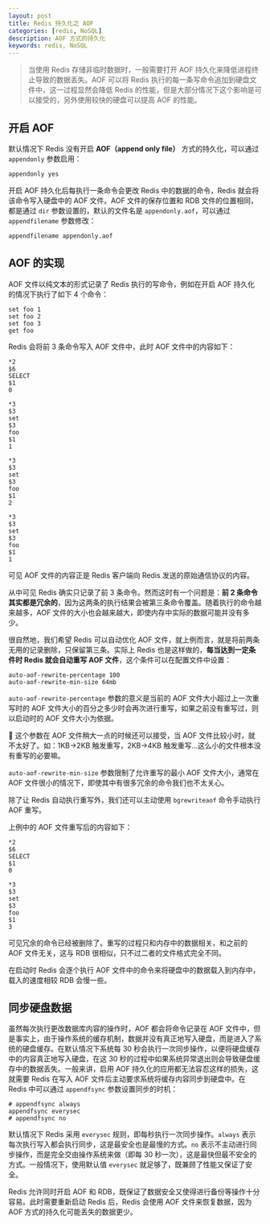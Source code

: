 ```yaml
---
layout: post
title: Redis 持久化之 AOF
categories: [redis, NoSQL]
description: AOF 方式的持久化
keywords: redis, NoSQL
---
```


> 当使用 Redis 存储非临时数据时，一般需要打开 AOF 持久化来降低进程终止导致的数据丢失。AOF 可以将 Redis 执行的每一条写命令追加到硬盘文件中，这一过程显然会降低 Redis 的性能，但是大部分情况下这个影响是可以接受的，另外使用较快的硬盘可以提高 AOF 的性能。

## 开启 AOF

默认情况下 Redis 没有开启 **AOF（append only file）** 方式的持久化，可以通过 `appendonly` 参数启用：

```bash
appendonly yes
```

开启 AOF 持久化后每执行一条命令会更改 Redis 中的数据的命令，Redis 就会将该命令写入硬盘中的 AOF 文件。AOF 文件的保存位置和 RDB 文件的位置相同，都是通过 `dir` 参数设置的，默认的文件名是 `appendonly.aof`，可以通过 `appendfilename` 参数修改：

```bash
appendfilename appendonly.aof
```

## AOF 的实现

AOF 文件以纯文本的形式记录了 Redis 执行的写命令，例如在开启 AOF 持久化的情况下执行了如下 4 个命令：

```shell
set foo 1
set foo 2
set foo 3
get foo
```

Redis 会将前 3 条命令写入 AOF 文件中，此时 AOF 文件中的内容如下：

```shell
*2
$6
SELECT
$1
0

*3
$3
set
$3
foo
$1
1

*3
$3
set
$3
foo
$1
2

*3
$3
set
$3
foo
$1
1
```

可见 AOF 文件的内容正是 Redis 客户端向 Redis 发送的原始通信协议的内容。

从中可见 Redis 确实只记录了前 3 条命令。然而这时有一个问题是：**前 2 条命令其实都是冗余的**，因为这两条的执行结果会被第三条命令覆盖。随着执行的命令越来越多，AOF 文件的大小也会越来越大，即使内存中实际的数据可能并没有多少。

很自然地，我们希望 Redis 可以自动优化 AOF 文件，就上例而言，就是将前两条无用的记录删除，只保留第三条。实际上 Redis 也是这样做的，**每当达到一定条件时 Redis 就会自动重写 AOF 文件**，这个条件可以在配置文件中设置：

```
auto-aof-rewrite-percentage 100
auto-aof-rewrite-min-size 64mb
```

`auto-aof-rewrite-percentage` 参数的意义是当前的 AOF 文件大小超过上一次重写时的 AOF 文件大小的百分之多少时会再次进行重写，如果之前没有重写过，则以启动时的 AOF 文件大小为依据。

:bell: 这个参数在 AOF 文件稍大一点的时候还可以接受，当 AOF 文件比较小时，就不太好了。如：1KB->2KB 触发重写，2KB->4KB 触发重写...这么小的文件根本没有重写的必要嘛。

`auto-aof-rewrite-min-size` 参数限制了允许重写的最小 AOF 文件大小，通常在 AOF 文件很小的情况下，即使其中有很多冗余的命令我们也不太关心。

除了让 Redis 自动执行重写外，我们还可以主动使用 `bgrewriteaof` 命令手动执行 AOF 重写。

上例中的 AOF 文件重写后的内容如下：

```shell
*2
$6
SELECT
$1
0

*3
$3
set
$3
foo
$1
3
```

可见冗余的命令已经被删除了。重写的过程只和内存中的数据相关，和之前的 AOF 文件无关，这与 RDB 很相似，只不过二者的文件格式完全不同。

在启动时 Redis 会逐个执行 AOF 文件中的命令来将硬盘中的数据载入到内存中，载入的速度相较 RDB 会慢一些。

## 同步硬盘数据

虽然每次执行更改数据库内容的操作时，AOF 都会将命令记录在 AOF 文件中，但是事实上，由于操作系统的缓存机制，数据并没有真正地写入硬盘，而是进入了系统的硬盘缓存。在默认情况下系统每 30 秒会执行一次同步操作，以便将硬盘缓存中的内容真正地写入硬盘，在这 30 秒的过程中如果系统异常退出则会导致硬盘缓存中的数据丢失。一般来讲，启用 AOF 持久化的应用都无法容忍这样的损失，这就需要 Redis 在写入 AOF 文件后主动要求系统将缓存内容同步到硬盘中。在 Redis 中可以通过 `appendfsync` 参数设置同步的时机：

```
# appendfsync always
appendfsync everysec
# appendfsync no
```

默认情况下 Redis 采用 `everysec` 规则，即每秒执行一次同步操作。`always` 表示每次执行写入都会执行同步，这是最安全也是最慢的方式。`no` 表示不主动进行同步操作，而是完全交由操作系统来做（即每 30 秒一次），这是最快但最不安全的方式。一般情况下，使用默认值 `everysec` 就足够了，既兼顾了性能又保证了安全。

Redis 允许同时开启 AOF 和 RDB，既保证了数据安全又使得进行备份等操作十分容易。此时需要重新启动 Redis 后，Redis 会使用 AOF 文件来恢复数据，因为 AOF 方式的持久化可能丢失的数据更少。
